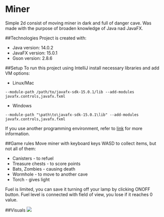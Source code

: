 # Miner
Simple 2d consist of moving miner in dark and full of danger cave. Was made with the purpose of broaden knowledge of Java nad JavaFX.

##Technologies
Project is created with:
* Java version: 14.0.2 
* JavaFX version: 15.0.1
* Gson version: 2.8.6

##Setup
To run this project using IntelliJ install necessary libraries and add VM options:
* Linux/Mac

```
--module-path /path/to/javafx-sdk-15.0.1/lib --add-modules javafx.controls,javafx.fxml
```
* Windows
```
--module-path "\path\to\javafx-sdk-15.0.1\lib" --add-modules javafx.controls,javafx.fxml
```

If you use another programming environment, refer to [link](https://openjfx.io/openjfx-docs/) for more information.

##Game rules
Move miner with keyboard keys WASD to collect items, but not all of them:
* Canisters - to refuel
* Treasure chests - to score points
* Bats, Zombies - causing death
* Wormhole - to move to another cave
* Torch - gives light 

Fuel is limited, you can save it turning off your lamp by clicking ONOFF button. Fuel level is connected with field of view, you lose if it reaches 0 value. 

##Visuals
![](visulas.gif)
